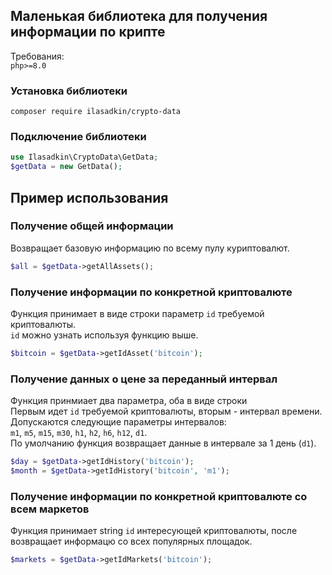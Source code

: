 ## Маленькая библиотека для получения информации по крипте
Требования: </br>
`php>=8.0`

### Установка библиотеки
```shell
composer require ilasadkin/crypto-data
```

### Подключение библиотеки
```php
use Ilasadkin\CryptoData\GetData;
$getData = new GetData();
```

## Пример использования
### Получение общей информации
Возвращает базовую информацию по всему пулу куриптовалют.

```php
$all = $getData->getAllAssets();
```

### Получение информации по конкретной криптовалюте
Функция принимает в виде строки параметр `id` требуемой криптовалюты.  <br/>
`id` можно узнать используя функцию выше.

```php
$bitcoin = $getData->getIdAsset('bitcoin');
```

### Получение данных о цене за переданный интервал
Функция принмиает два параметра, оба в виде строки <br/>
Первым идет `id` требуемой криптовалюты, вторым - интервал времени.
Допускаются следующие параметры интервалов: <br/>
`m1`, `m5`, `m15`, `m30`, `h1`, `h2`, `h6`, `h12`, `d1`. <br/>
По умолчанию функция возвращает данные в интервале за 1 день (`d1`).

```php
$day = $getData->getIdHistory('bitcoin');
$month = $getData->getIdHistory('bitcoin', 'm1');
```

### Получение информации по конкретной криптовалюте со всем маркетов
Функция принимает string `id` интересующей криптовалюты, после возвращает информацю со всех популярных площадок.

```php
$markets = $getData->getIdMarkets('bitcoin');
```